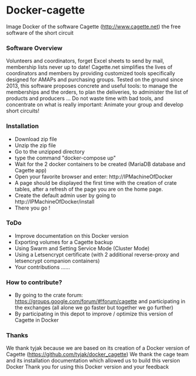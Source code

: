# Docker-cagette
Image Docker of the software Cagette (http://www.cagette.net) the free software of the short circuit

### Software Overview
Volunteers and coordinators, forget Excel sheets to send by mail, membership lists never up to date! Cagette.net simplifies the lives of coordinators and members by providing customized tools specifically designed for AMAPs and purchasing groups.
Tested on the ground since 2013, this software proposes concrete and useful tools: to manage the memberships and the orders, to plan the deliveries, to administer the list of products and producers ...
Do not waste time with bad tools, and concentrate on what is really important: Animate your group and develop short circuits!

### Installation
* Download zip file
* Unzip the zip file
* Go to the unzipped directory
* type the command "docker-compose up"
* Wait for the 2 docker containers to be created (MariaDB database and Cagette app)
* Open your favorite browser and enter: http://IPMachineOfDocker
* A page should be displayed the first time with the creation of crate tables, after a refresh of the page you are on the home page.
* Create the default admin user by going to http://IPMachineOfDocker/install
* There you go !

### ToDo
* Improve documentation on this Docker version
* Exporting volumes for a Cagette backup
* Using Swarm and Setting Service Mode (Cluster Mode)
* Using a Letsencrypt certificate (with 2 additional reverse-proxy and letsencrypt companion containers)
* Your contributions ......

### How to contribute?
* By going to the crate forum: https://groups.google.com/forum/#!forum/cagette and participating in the exchanges (all alone we go faster but together we go further)
* By participating in this depot to improve / optimize this version of Cagette in Docker

### Thanks
We thank tyjak because we are based on its creation of a Docker version of Cagette (https://github.com/tyjak/docker_cagette)
We thank the cage team and its installation documentation which allowed us to build this version Docker
Thank you for using this Docker version and your feedback
